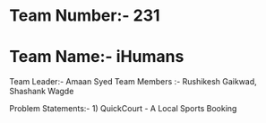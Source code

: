 # Team Number:- 231
# Team Name:- iHumans

Team Leader:- Amaan Syed
Team Members :- Rushikesh Gaikwad, Shashank Wagde

Problem Statements:- 1) QuickCourt - A Local Sports Booking
